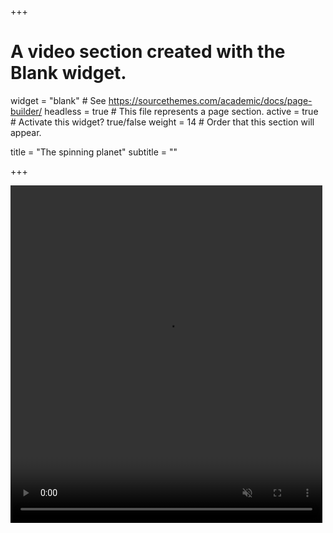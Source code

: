 +++
# A video section created with the Blank widget.

widget = "blank"  # See https://sourcethemes.com/academic/docs/page-builder/
headless = true  # This file represents a page section.
active = true  # Activate this widget? true/false
weight = 14  # Order that this section will appear.

title = "The spinning planet"
subtitle = ""

+++

<div class="row post-image-bg" markdown="1"><video width="99%" height="540" autoplay="" loop="" muted="" markdown="1"><source src="video.mp4" type="video/mp4" markdown="1"></video> </div>
